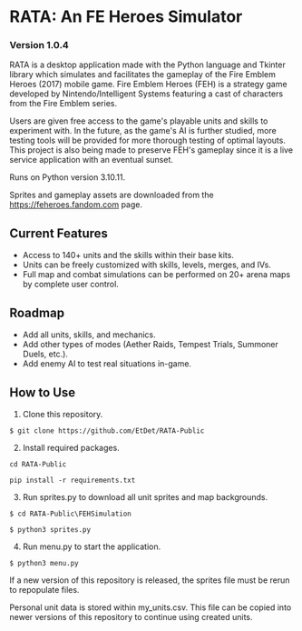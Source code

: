 # RATA: An FE Heroes Simulator</h1>
### Version 1.0.4

RATA is a desktop application made with the Python language and Tkinter library which simulates and facilitates 
the gameplay of the Fire Emblem Heroes (2017) mobile game. Fire Emblem Heroes (FEH) is a strategy game developed
by Nintendo/Intelligent Systems featuring a cast of characters from the Fire Emblem series.

Users are given free access to the game's playable units and skills to experiment with. In the future, as the 
game's AI is further studied, more testing tools will be provided for more thorough testing of optimal layouts.
This project is also being made to preserve FEH's gameplay since it is a live service application with an eventual
sunset.

Runs on Python version 3.10.11.

Sprites and gameplay assets are downloaded from the https://feheroes.fandom.com page.

<h2>Current Features</h2>
<ul>
  <li>Access to 140+ units and the skills within their base kits.</li>
  <li>Units can be freely customized with skills, levels, merges, and IVs.</li>
  <li>Full map and combat simulations can be performed on 20+ arena maps by complete user control.</li>
</ul>

<h2>Roadmap</h2>
<ul>
  <li>Add all units, skills, and mechanics.</li>
  <li>Add other types of modes (Aether Raids, Tempest Trials, Summoner Duels, etc.).</li>
  <li>Add enemy AI to test real situations in-game.</li>
</ul>

<h2>How to Use</h2>

1. Clone this repository.
   
```
$ git clone https://github.com/EtDet/RATA-Public
```

2. Install required packages.
```
cd RATA-Public
```
```
pip install -r requirements.txt
```

3. Run sprites.py to download all unit sprites and map backgrounds.
```
$ cd RATA-Public\FEHSimulation
```
```
$ python3 sprites.py
```

4. Run menu.py to start the application.
```
$ python3 menu.py
```

If a new version of this repository is released, the sprites file must be rerun to repopulate files.

Personal unit data is stored within my_units.csv. This file can be copied into newer versions of this repository to continue using created units.
